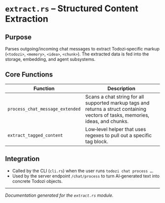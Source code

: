 # `extract.rs` – Structured Content Extraction

## Purpose
Parses outgoing/incoming chat messages to extract Todozi‑specific markup (`<todozi>`, `<memory>`, `<idea>`, `<chunk>`). The extracted data is fed into the storage, embedding, and agent subsystems.

## Core Functions
| Function | Description |
|----------|-------------|
| `process_chat_message_extended` | Scans a chat string for all supported markup tags and returns a struct containing vectors of tasks, memories, ideas, and chunks. |
| `extract_tagged_content` | Low‑level helper that uses regexes to pull out a specific tag block. |

## Integration
* Called by the CLI (`cli.rs`) when the user runs `todozi chat process …`.
* Used by the server endpoint `/chat/process` to turn AI‑generated text into concrete Todozi objects.

---

*Documentation generated for the `extract.rs` module.*
